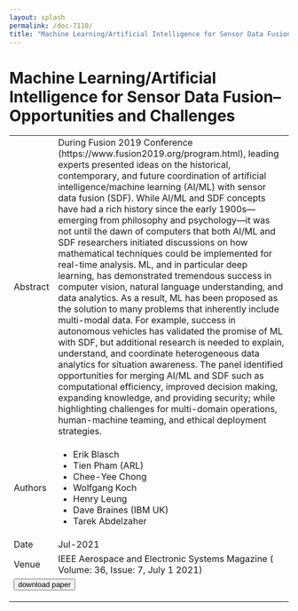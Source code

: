 ```yaml
---
layout: splash
permalink: /doc-7110/
title: "Machine Learning/Artificial Intelligence for Sensor Data Fusion–Opportunities and Challenges"
---
```


# Machine Learning/Artificial Intelligence for Sensor Data Fusion–Opportunities and Challenges

<table>
    <tbody>
    <tr>
        <td>Abstract</td>
        <td>During Fusion 2019 Conference (https://www.fusion2019.org/program.html), leading experts presented ideas on the historical, contemporary, and future coordination of artificial intelligence/machine learning (AI/ML) with sensor data fusion (SDF). While AI/ML and SDF concepts have had a rich history since the early 1900s—emerging from philosophy and psychology—it was not until the dawn of computers that both AI/ML and SDF researchers initiated discussions on how mathematical techniques could be implemented for real-time analysis. ML, and in particular deep learning, has demonstrated tremendous success in computer vision, natural language understanding, and data analytics. As a result, ML has been proposed as the solution to many problems that inherently include multi-modal data. For example, success in autonomous vehicles has validated the promise of ML with SDF, but additional research is needed to explain, understand, and coordinate heterogeneous data analytics for situation awareness. The panel identified opportunities for merging AI/ML and SDF such as computational efficiency, improved decision making, expanding knowledge, and providing security; while highlighting challenges for multi-domain operations, human-machine teaming, and ethical deployment strategies.</td>
    </tr>
    <tr>
        <td>Authors</td>
        <td>
            <ul>
                <li>Erik Blasch</li>
                <li>Tien Pham (ARL)</li>
                <li>Chee-Yee Chong</li>
                <li>Wolfgang Koch</li>
                <li>Henry Leung</li>
                <li>Dave Braines (IBM UK)</li>
                <li>Tarek Abdelzaher</li>
            </ul>
        </td>
    </tr>
    <tr>
        <td>Date</td>
        <td>Jul-2021</td>
    </tr>
    <tr>
        <td>Venue</td>
        <td>IEEE Aerospace and Electronic Systems Magazine ( Volume: 36, Issue: 7, July 1 2021)</td>
    </tr>
    <tr>
        <td colspan="2">
            <form method="get" action="https://ieeexplore.ieee.org/document/9475913">
                <button type="submit">download paper</button>
            </form>
        </td>
    </tr>
    </tbody>
</table>
